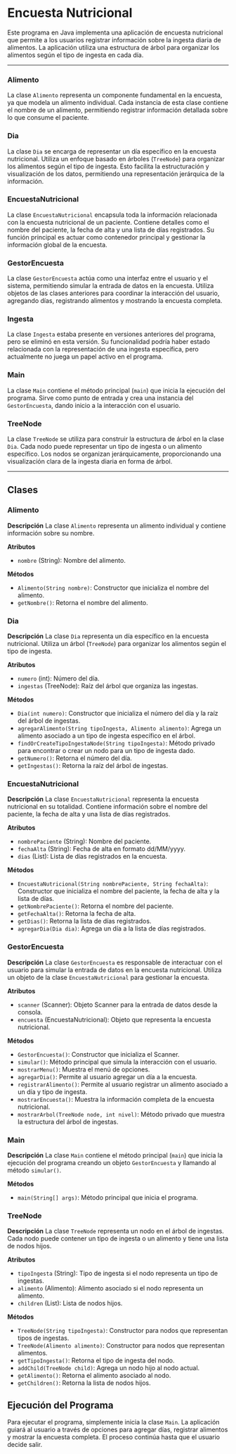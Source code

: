 # Encuesta Nutricional 

Este programa en Java implementa una aplicación de encuesta nutricional que permite a los usuarios registrar información sobre la ingesta diaria de alimentos. La aplicación utiliza una estructura de árbol para organizar los alimentos según el tipo de ingesta en cada día.

---
### Alimento

La clase `Alimento` representa un componente fundamental en la encuesta, ya que modela un alimento individual. Cada instancia de esta clase contiene el nombre de un alimento, permitiendo registrar información detallada sobre lo que consume el paciente.

### Dia

La clase `Dia` se encarga de representar un día específico en la encuesta nutricional. Utiliza un enfoque basado en árboles (`TreeNode`) para organizar los alimentos según el tipo de ingesta. Esto facilita la estructuración y visualización de los datos, permitiendo una representación jerárquica de la información.

### EncuestaNutricional

La clase `EncuestaNutricional` encapsula toda la información relacionada con la encuesta nutricional de un paciente. Contiene detalles como el nombre del paciente, la fecha de alta y una lista de días registrados. Su función principal es actuar como contenedor principal y gestionar la información global de la encuesta.

### GestorEncuesta

La clase `GestorEncuesta` actúa como una interfaz entre el usuario y el sistema, permitiendo simular la entrada de datos en la encuesta. Utiliza objetos de las clases anteriores para coordinar la interacción del usuario, agregando días, registrando alimentos y mostrando la encuesta completa.

### Ingesta

La clase `Ingesta` estaba presente en versiones anteriores del programa, pero se eliminó en esta versión. Su funcionalidad podría haber estado relacionada con la representación de una ingesta específica, pero actualmente no juega un papel activo en el programa.

### Main

La clase `Main` contiene el método principal (`main`) que inicia la ejecución del programa. Sirve como punto de entrada y crea una instancia del `GestorEncuesta`, dando inicio a la interacción con el usuario.

### TreeNode

La clase `TreeNode` se utiliza para construir la estructura de árbol en la clase `Dia`. Cada nodo puede representar un tipo de ingesta o un alimento específico. Los nodos se organizan jerárquicamente, proporcionando una visualización clara de la ingesta diaria en forma de árbol.

---
## Clases

### Alimento

**Descripción**
La clase `Alimento` representa un alimento individual y contiene información sobre su nombre.

**Atributos**
- `nombre` (String): Nombre del alimento.

**Métodos**
- `Alimento(String nombre)`: Constructor que inicializa el nombre del alimento.
- `getNombre()`: Retorna el nombre del alimento.

### Dia

**Descripción**
La clase `Dia` representa un día específico en la encuesta nutricional. Utiliza un árbol (`TreeNode`) para organizar los alimentos según el tipo de ingesta.

**Atributos**
- `numero` (int): Número del día.
- `ingestas` (TreeNode): Raíz del árbol que organiza las ingestas.

**Métodos**
- `Dia(int numero)`: Constructor que inicializa el número del día y la raíz del árbol de ingestas.
- `agregarAlimento(String tipoIngesta, Alimento alimento)`: Agrega un alimento asociado a un tipo de ingesta específico en el árbol.
- `findOrCreateTipoIngestaNode(String tipoIngesta)`: Método privado para encontrar o crear un nodo para un tipo de ingesta dado.
- `getNumero()`: Retorna el número del día.
- `getIngestas()`: Retorna la raíz del árbol de ingestas.

### EncuestaNutricional

**Descripción**
La clase `EncuestaNutricional` representa la encuesta nutricional en su totalidad. Contiene información sobre el nombre del paciente, la fecha de alta y una lista de días registrados.

**Atributos**
- `nombrePaciente` (String): Nombre del paciente.
- `fechaAlta` (String): Fecha de alta en formato dd/MM/yyyy.
- `dias` (List<Dia>): Lista de días registrados en la encuesta.

**Métodos**
- `EncuestaNutricional(String nombrePaciente, String fechaAlta)`: Constructor que inicializa el nombre del paciente, la fecha de alta y la lista de días.
- `getNombrePaciente()`: Retorna el nombre del paciente.
- `getFechaAlta()`: Retorna la fecha de alta.
- `getDias()`: Retorna la lista de días registrados.
- `agregarDia(Dia dia)`: Agrega un día a la lista de días registrados.

### GestorEncuesta

**Descripción**
La clase `GestorEncuesta` es responsable de interactuar con el usuario para simular la entrada de datos en la encuesta nutricional. Utiliza un objeto de la clase `EncuestaNutricional` para gestionar la encuesta.

**Atributos**
- `scanner` (Scanner): Objeto Scanner para la entrada de datos desde la consola.
- `encuesta` (EncuestaNutricional): Objeto que representa la encuesta nutricional.

**Métodos**
- `GestorEncuesta()`: Constructor que inicializa el Scanner.
- `simular()`: Método principal que simula la interacción con el usuario.
- `mostrarMenu()`: Muestra el menú de opciones.
- `agregarDia()`: Permite al usuario agregar un día a la encuesta.
- `registrarAlimento()`: Permite al usuario registrar un alimento asociado a un día y tipo de ingesta.
- `mostrarEncuesta()`: Muestra la información completa de la encuesta nutricional.
- `mostrarArbol(TreeNode node, int nivel)`: Método privado que muestra la estructura del árbol de ingestas.

### Main

**Descripción**
La clase `Main` contiene el método principal (`main`) que inicia la ejecución del programa creando un objeto `GestorEncuesta` y llamando al método `simular()`.

**Métodos**
- `main(String[] args)`: Método principal que inicia el programa.

### TreeNode

**Descripción**
La clase `TreeNode` representa un nodo en el árbol de ingestas. Cada nodo puede contener un tipo de ingesta o un alimento y tiene una lista de nodos hijos.

**Atributos**
- `tipoIngesta` (String): Tipo de ingesta si el nodo representa un tipo de ingestas.
- `alimento` (Alimento): Alimento asociado si el nodo representa un alimento.
- `children` (List<TreeNode>): Lista de nodos hijos.

**Métodos**
- `TreeNode(String tipoIngesta)`: Constructor para nodos que representan tipos de ingestas.
- `TreeNode(Alimento alimento)`: Constructor para nodos que representan alimentos.
- `getTipoIngesta()`: Retorna el tipo de ingesta del nodo.
- `addChild(TreeNode child)`: Agrega un nodo hijo al nodo actual.
- `getAlimento()`: Retorna el alimento asociado al nodo.
- `getChildren()`: Retorna la lista de nodos hijos.

## Ejecución del Programa

Para ejecutar el programa, simplemente inicia la clase `Main`. La aplicación guiará al usuario a través de opciones para agregar días, registrar alimentos y mostrar la encuesta completa. El proceso continúa hasta que el usuario decide salir.





